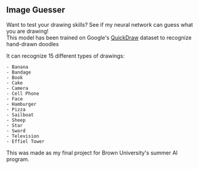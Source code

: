 ## Image Guesser
Want to test your drawing skills? See if my neural network can guess what you are drawing! \
This model has been trained on Google's [QuickDraw](https://quickdraw.withgoogle.com/data) dataset to recognize hand-drawn doodles

It can recognize 15 different types of drawings:
```
- Banana
- Bandage 
- Book
- Cake 
- Camera
- Cell Phone
- Face
- Hamburger 
- Pizza 
- Sailboat 
- Sheep
- Star 
- Sword
- Television
- Effiel Tower
```
This was made as my final project for Brown University's summer AI program. 

